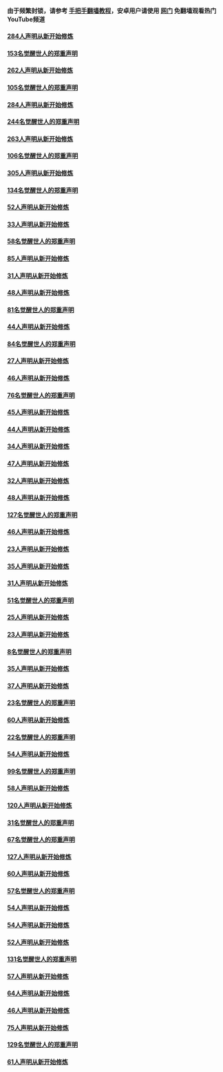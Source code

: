 #### 由于频繁封锁，请参考 [手把手翻墙教程](https://github.com/gfw-breaker/guides/wiki/)，安卓用户请使用 [网门](https://github.com/gfw-breaker/nogfw/blob/master/dl.md?t=04141901) 免翻墙观看热门YouTube频道 

#### [284人声明从新开始修炼](../pages/91/423296.md?t=04141901) 

#### [153名觉醒世人的郑重声明](../pages/91/423295.md?t=04141901) 

#### [262人声明从新开始修炼](../pages/91/423004.md?t=04141901) 

#### [105名觉醒世人的郑重声明](../pages/91/423003.md?t=04141901) 

#### [284人声明从新开始修炼](../pages/91/422707.md?t=04141901) 

#### [244名觉醒世人的郑重声明](../pages/91/422706.md?t=04141901) 

#### [263人声明从新开始修炼](../pages/91/422553.md?t=04141901) 

#### [106名觉醒世人的郑重声明](../pages/91/422552.md?t=04141901) 

#### [305人声明从新开始修炼](../pages/91/422153.md?t=04141901) 

#### [134名觉醒世人的郑重声明](../pages/91/422152.md?t=04141901) 

#### [52人声明从新开始修炼](../pages/91/421846.md?t=04141901) 

#### [33人声明从新开始修炼](../pages/91/421804.md?t=04141901) 

#### [58名觉醒世人的郑重声明](../pages/91/421845.md?t=04141901) 

#### [85人声明从新开始修炼](../pages/91/421769.md?t=04141901) 

#### [31人声明从新开始修炼](../pages/91/421763.md?t=04141901) 

#### [48人声明从新开始修炼](../pages/91/421605.md?t=04141901) 

#### [81名觉醒世人的郑重声明](../pages/91/421656.md?t=04141901) 

#### [44人声明从新开始修炼](../pages/91/421544.md?t=04141901) 

#### [84名觉醒世人的郑重声明](../pages/91/421543.md?t=04141901) 

#### [27人声明从新开始修炼](../pages/91/421465.md?t=04141901) 

#### [46人声明从新开始修炼](../pages/91/421454.md?t=04141901) 

#### [76名觉醒世人的郑重声明](../pages/91/421453.md?t=04141901) 

#### [45人声明从新开始修炼](../pages/91/421452.md?t=04141901) 

#### [44人声明从新开始修炼](../pages/91/421422.md?t=04141901) 

#### [34人声明从新开始修炼](../pages/91/421322.md?t=04141901) 

#### [47人声明从新开始修炼](../pages/91/421264.md?t=04141901) 

#### [32人声明从新开始修炼](../pages/91/421225.md?t=04141901) 

#### [48人声明从新开始修炼](../pages/91/421202.md?t=04141901) 

#### [127名觉醒世人的郑重声明](../pages/91/421224.md?t=04141901) 

#### [46人声明从新开始修炼](../pages/91/421203.md?t=04141901) 

#### [23人声明从新开始修炼](../pages/91/421138.md?t=04141901) 

#### [35人声明从新开始修炼](../pages/91/421122.md?t=04141901) 

#### [31人声明从新开始修炼](../pages/91/421081.md?t=04141901) 

#### [51名觉醒世人的郑重声明](../pages/91/421080.md?t=04141901) 

#### [25人声明从新开始修炼](../pages/91/421020.md?t=04141901) 

#### [23人声明从新开始修炼](../pages/91/420884.md?t=04141901) 

#### [8名觉醒世人的郑重声明](../pages/91/420883.md?t=04141901) 

#### [35人声明从新开始修炼](../pages/91/420809.md?t=04141901) 

#### [37人声明从新开始修炼](../pages/91/420766.md?t=04141901) 

#### [23名觉醒世人的郑重声明](../pages/91/420765.md?t=04141901) 

#### [60人声明从新开始修炼](../pages/91/420727.md?t=04141901) 

#### [22名觉醒世人的郑重声明](../pages/91/420726.md?t=04141901) 

#### [54人声明从新开始修炼](../pages/91/420529.md?t=04141901) 

#### [99名觉醒世人的郑重声明](../pages/91/420528.md?t=04141901) 

#### [58人声明从新开始修炼](../pages/91/420198.md?t=04141901) 

#### [120人声明从新开始修炼](../pages/91/420141.md?t=04141901) 

#### [31名觉醒世人的郑重声明](../pages/91/420197.md?t=04141901) 

#### [67名觉醒世人的郑重声明](../pages/91/420140.md?t=04141901) 

#### [127人声明从新开始修炼](../pages/91/420082.md?t=04141901) 

#### [60人声明从新开始修炼](../pages/91/420081.md?t=04141901) 

#### [57名觉醒世人的郑重声明](../pages/91/420080.md?t=04141901) 

#### [54人声明从新开始修炼](../pages/91/419533.md?t=04141901) 

#### [54人声明从新开始修炼](../pages/91/419532.md?t=04141901) 

#### [52人声明从新开始修炼](../pages/91/419531.md?t=04141901) 

#### [131名觉醒世人的郑重声明](../pages/91/419530.md?t=04141901) 

#### [57人声明从新开始修炼](../pages/91/419430.md?t=04141901) 

#### [64人声明从新开始修炼](../pages/91/419429.md?t=04141901) 

#### [46人声明从新开始修炼](../pages/91/419428.md?t=04141901) 

#### [75人声明从新开始修炼](../pages/91/419427.md?t=04141901) 

#### [129名觉醒世人的郑重声明](../pages/91/419426.md?t=04141901) 

#### [61人声明从新开始修炼](../pages/91/419198.md?t=04141901) 

